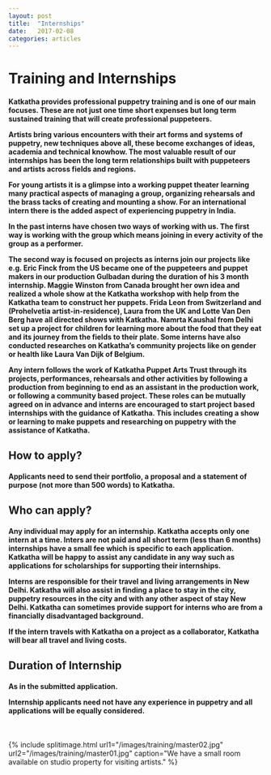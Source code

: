 ```yaml
---
layout: post
title:  "Internships"
date:   2017-02-08
categories: articles
---
```


<h1>Training and Internships</h1>


<h4>Katkatha provides professional puppetry training and is one of our main focuses. These are not just one time short expenses but long term sustained training that will create professional puppeteers.

Artists bring various encounters with their art forms and systems of puppetry, new techniques above all, these become exchanges of ideas, academia and technical knowhow. The most valuable result of our internships has been the long term relationships built with puppeteers and artists across fields and regions.

For young artists it is a glimpse into a working puppet theater learning many practical aspects of managing a group, organizing rehearsals and the brass tacks of creating and mounting a show. For an international intern there is the added aspect of experiencing puppetry in India.

In the past interns have chosen two ways of working with us. The first way is working with the group which means joining in every activity of the group as a performer.
 
The second way is focused on projects as interns join our projects like e.g. Eric Finck from the US became one of the puppeteers and puppet makers in our production Gulbadan during the duration of his 3 month internship. Maggie Winston from Canada brought her own idea and realized a whole show at the Katkatha workshop with help from the Katkatha team to construct her puppets. Frida Leon from Switzerland and (Prohelvetia artist-in-residence), Laura from the UK and Lotte Van Den Berg have all directed shows with Katkatha. Namrta Kaushal from Delhi set up a project for children for learning more about the food that they eat and its journey from the fields to their plate. Some interns have also conducted researches on Katkatha’s community projects like on gender or health like Laura Van Dijk of Belgium.

Any intern follows the work of Katkatha Puppet Arts Trust through its projects, performances, rehearsals and other activities by following a production from beginning to end as an assistant in the production work, or following a community based project. These roles can be mutually agreed on in advance and interns are encouraged to start project based internships with the guidance of Katkatha. This includes creating a show or learning to make puppets and researching on puppetry with the assistance of Katkatha.</h4>

<h2>How to apply?</h2>

<h4>Applicants need to send their portfolio, a proposal and a statement of purpose (not more than 500 words) to Katkatha.</h4>
 
<h2>Who can apply?</h2>

<h4>Any individual may apply for an internship. Katkatha accepts only one intern at a time. Inters are not paid and all short term (less than 6 months) internships have a small fee which is specific to each application. Katkatha will be happy to assist any candidate in any way such as applications for scholarships for supporting their internships.

Interns are responsible for their travel and living arrangements in New Delhi. Katkatha will also assist in finding a place to stay in the city, puppetry resources in the city and with any other aspect of stay New Delhi. Katkatha can sometimes provide support for interns who are from a financially disadvantaged background.

If the intern travels with Katkatha on a project as a collaborator, Katkatha will bear all travel and living costs.</h4>

<h2>Duration of Internship</h2>

<h4>As in the submitted application.

Internship applicants need not have any experience in puppetry and all applications will be equally considered.</h4>

<br>

{% include splitimage.html url1="/images/training/master02.jpg" url2="/images/training/master01.jpg" caption="We have a small room available on studio property for visiting artists." %} 

<br>
